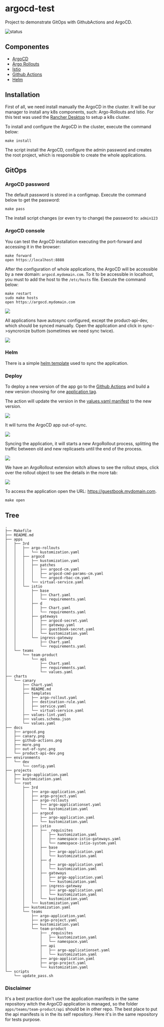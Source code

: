 # argocd-test

Project to demonstrate GitOps with GithubActions and ArgoCD.

<img src="https://argocd.mydomain.com/api/badge?name=3rd" alt="status"/>

## Componentes

- [ArgoCD](https://argo-cd.readthedocs.io/en/stable/)
- [Argo Rollouts](https://argoproj.github.io/argo-rollouts/)
- [Istio](https://istio.io)
- [Github Actions](https://github.com/features/actions)
- [Helm](https://helm.sh)

## Installation

First of all, we need install manually the ArgoCD in the cluster. It will be our manager to install any k8s components, such: Argo-Rollouts and Istio. For this test was used the [Rancher Desktop](https://rancherdesktop.io) to setup a k8s cluster.

To install and configure the ArgoCD in the cluster, execute the command below:

```shell
make install
```

The script install the ArgoCD, configure the admin password and creates the root project, which is responsible to create the whole applications.

## GitOps

### ArgoCD password

The default password is stored in a configmap. Execute the command below to get the password:

```shell
make pass
```

The install script changes (or even try to change) the password to: `admin123`

### ArgoCD console

You can test the ArgoCD installation executing the port-forward and accessing it in the browser:

```shell
make forward
open https://localhost:8888
```

After the configuration of whole applications, the ArgoCD will be accessible by a new domain: `argocd.mydomain.com`. To it to be accessible in localhost, you must to add the host to the `/etc/hosts` file. Execute the command below:

```shell
make restart
sudo make hosts
open https://argocd.mydomain.com
```

![](docs/argocd.png)

All applications have autosync configured, except the product-api-dev, which should be synced manually. Open the application and click in sync->syncronize buttom (sometimes we need sync twice).

![](docs/product-api-dev.png)

### Helm

There is a simple [helm template](./charts/canary) used to sync the application.

### Deploy

To deploy a new version of the app go to the [Github Actions](https://github.com/dtelaroli/argocd-test/actions/workflows/release.yaml) and build a new version choosing for one [application tag](https://hub.docker.com/r/istio/examples-bookinfo-productpage-v1/tags).

The action will update the version in the [values.yaml manifest](https://github.com/dtelaroli/argocd-test/blob/main/apps/teams/team-product/api/values.yaml) to the new version.

![](docs/github-actions.png)

It will turns the ArgoCD app out-of-sync.

![](docs/out-of-sync.png)

Syncing the application, it will starts a new ArgoRollout process, splitting the traffic between old and new replicasets until the end of the process.

![](docs/canary.png)

We have an ArgoRollout extension witch allows to see the rollout steps, click over the rollout object to see the details in the more tab:

![](docs/more.png)

To access the application open the URL: https://guestbook.mydomain.com.

```shell
make open
```

## Tree

```shell
.
├── Makefile
├── README.md
├── apps
│   ├── 3rd
│   │   ├── argo-rollouts
│   │   │   └── kustomization.yaml
│   │   ├── argocd
│   │   │   ├── kustomization.yaml
│   │   │   ├── patches
│   │   │   │   ├── argocd-cm.yaml
│   │   │   │   ├── argocd-cmd-params-cm.yaml
│   │   │   │   └── argocd-rbac-cm.yaml
│   │   │   └── virtual-service.yaml
│   │   └── istio
│   │       ├── base
│   │       │   ├── Chart.yaml
│   │       │   └── requirements.yaml
│   │       ├── d
│   │       │   ├── Chart.yaml
│   │       │   └── requirements.yaml
│   │       ├── gateways
│   │       │   ├── argocd-secret.yaml
│   │       │   ├── gateway.yaml
│   │       │   ├── guestbook-secret.yaml
│   │       │   └── kustomization.yaml
│   │       └── ingress-gateway
│   │           ├── Chart.yaml
│   │           └── requirements.yaml
│   └── teams
│       └── team-product
│           └── api
│               ├── Chart.yaml
│               ├── requirements.yaml
│               └── values.yaml
├── charts
│   └── canary
│       ├── Chart.yaml
│       ├── README.md
│       ├── templates
│       │   ├── argo-rollout.yaml
│       │   ├── destination-rule.yaml
│       │   ├── service.yaml
│       │   └── virtual-service.yaml
│       ├── values-lint.yaml
│       ├── values.schema.json
│       └── values.yaml
├── docs
│   ├── argocd.png
│   ├── canary.png
│   ├── github-actions.png
│   ├── more.png
│   ├── out-of-sync.png
│   └── product-api-dev.png
├── environments
│   └── dev
│       └── config.yaml
├── projects
│   ├── argo-application.yaml
│   ├── kustomization.yaml
│   └── root
│       ├── 3rd
│       │   ├── argo-application.yaml
│       │   ├── argo-project.yaml
│       │   ├── argo-rollouts
│       │   │   ├── argo-applicationset.yaml
│       │   │   └── kustomization.yaml
│       │   ├── argocd
│       │   │   ├── argo-application.yaml
│       │   │   └── kustomization.yaml
│       │   ├── istio
│       │   │   ├── _requisites
│       │   │   │   ├── kustomization.yaml
│       │   │   │   ├── namespace-istio-gateways.yaml
│       │   │   │   └── namespace-istio-system.yaml
│       │   │   ├── base
│       │   │   │   ├── argo-application.yaml
│       │   │   │   └── kustomization.yaml
│       │   │   ├── d
│       │   │   │   ├── argo-application.yaml
│       │   │   │   └── kustomization.yaml
│       │   │   ├── gateways
│       │   │   │   ├── argo-application.yaml
│       │   │   │   └── kustomization.yaml
│       │   │   ├── ingress-gateway
│       │   │   │   ├── argo-application.yaml
│       │   │   │   └── kustomization.yaml
│       │   │   └── kustomization.yaml
│       │   └── kustomization.yaml
│       ├── kustomization.yaml
│       └── teams
│           ├── argo-application.yaml
│           ├── argo-project.yaml
│           ├── kustomization.yaml
│           └── team-product
│               ├── _requisites
│               │   ├── kustomization.yaml
│               │   └── namespace.yaml
│               ├── api
│               │   ├── argo-applicationset.yaml
│               │   └── kustomization.yaml
│               ├── argo-application.yaml
│               ├── argo-project.yaml
│               └── kustomization.yaml
└── scripts
    └── update_pass.sh
```

### Disclaimer

It's a best practice don't use the application manifests in the same repository witch the ArgoCD application is managed, so the folder `apps/teams/team-product/api` should be in other repo. The best place to put the api manifests is in the its self repository. Here it's in the same repository for tests purpose.
